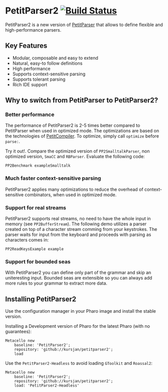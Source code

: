 # PetitParser2 [![Build Status](https://travis-ci.org/kursjan/petitparser2.svg?branch=master)](https://travis-ci.org/kursjan/petitparser2)

PetitParser2 is a new version of [PetitParser](http://www.lukas-renggli.ch/blog/petitparser-1) that allows to define flexible and high-performance parsers.

## Key Features
- Modular, composable and easy to extend
- Natural, easy-to follow definitions
- High performance
- Supports context-sensitive parsing
- Supports tolerant parsing
- Rich IDE support

## Why to switch from PetitParser to PetitParser2?

### Better performance 
The performance of PetitParser2 is 2-5 times better compared to PetitParser when used in optimized mode. The optimizations are based on the technologies of [PetitCompiler](http://scg.unibe.ch/scgbib?query=Kurs16a&display=abstract). To optimize, simply call `optimize` before `parse:`.

Try it out!. Compare the optimized version of `PP2SmalltalkParser`, non optimized version, `SmaCC` and `RBParser`. Evaluate the following code:
```
PP2Benchmark exampleSmalltalk
```
### Much faster context-sensitive parsing
PetitParser2 applies many optimizations to reduce the overhead of context-sensitive combinators, when used in optimized mode.

### Support for real streams
PetitParser2 supports real streams, no need to have the whole input in memory (see `PP2BufferStream`). The following demo utilizes a parser created on top of a character stream comming from your keystrokes. The parser waits for input from the keyboard and proceeds with parsing as characters comes in:

```
PP2ReadKeysExample example
```

### Support for bounded seas
With PetitParser2 you can define only part of the grammar and skip an uniteresting input. Bounded seas are extensible so you can always add more rules to your grammar to extract more data.


## Installing PetitParser2

Use the configuration manager in your Pharo image and install the stable version.

Installing a Development version of Pharo for the latest Pharo (with no guarantees):

```smalltalk
Metacello new
    baseline: 'PetitParser2';
    repository: 'github://kursjan/petitparser2';
    load
```

Use the `PetitParser2-Headless` to avoid loading `GToolkit` and `Roassal2`:

```smalltalk
Metacello new
    baseline: 'PetitParser2';
    repository: 'github://kursjan/petitparser2';
    load: 'PetitParser2-Headless'
```
